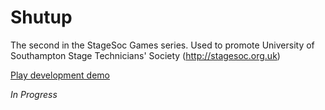 Shutup
======

The second in the StageSoc Games series. Used to promote University of Southampton Stage Technicians' Society (http://stagesoc.org.uk)

[Play development demo](http://games.corinchaplin.co.uk/stagesoc/shutup/)

*In Progress*
